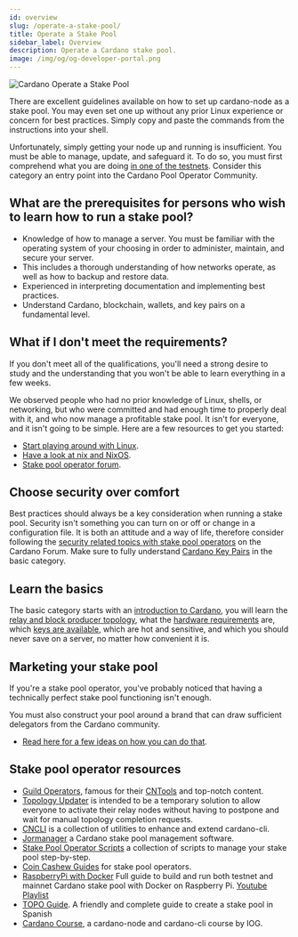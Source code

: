 ```yaml
---
id: overview
slug: /operate-a-stake-pool/
title: Operate a Stake Pool
sidebar_label: Overview
description: Operate a Cardano stake pool.
image: /img/og/og-developer-portal.png
---
```


![Cardano Operate a Stake Pool](../../static/img/card-operate-a-stake-pool-title.svg)

There are excellent guidelines available on how to set up cardano-node as a stake pool. You may even set one up without any prior Linux experience or concern for best practices. Simply copy and paste the commands from the instructions into your shell.

Unfortunately, simply getting your node up and running is insufficient. You must be able to manage, update, and safeguard it. To do so, you must first comprehend what you are doing [in one of the testnets](/docs/get-started/testnets-and-devnets/). Consider this category an entry point into the Cardano Pool Operator Community.

## What are the prerequisites for persons who wish to learn how to run a stake pool?
- Knowledge of how to manage a server. You must be familiar with the operating system of your choosing in order to administer, maintain, and secure your server.
- This includes a thorough understanding of how networks operate, as well as how to backup and restore data.
- Experienced in interpreting documentation and implementing best practices.
- Understand Cardano, blockchain, wallets, and key pairs on a fundamental level.

## What if I don't meet the requirements?
If you don't meet all of the qualifications, you'll need a strong desire to study and the understanding that you won't be able to learn everything in a few weeks.

We observed people who had no prior knowledge of Linux, shells, or networking, but who were committed and had enough time to properly deal with it, and who now manage a profitable stake pool. It isn't for everyone, and it isn't going to be simple. Here are a few resources to get you started:
- [Start playing around with Linux](https://ubuntu.com/tutorials/command-line-for-beginners#1-overview).
- [Have a look at nix and NixOS](https://nixos.org).
- [Stake pool operator forum](https://forum.cardano.org/c/staking-delegation/156).

## Choose security over comfort
Best practices should always be a key consideration when running a stake pool. Security isn't something you can turn on or off or change in a configuration file. It is both an attitude and a way of life, therefore consider following the [security related topics with stake pool operators](https://forum.cardano.org/c/staking-delegation/stake-pool-security/157) on the Cardano Forum. Make sure to fully understand [Cardano Key Pairs](cardano-key-pairs) in the basic category.
 
## Learn the basics
The basic category starts with an [introduction to Cardano](introduction-to-cardano), you will learn the [relay and block producer topology](stake-pool-networking), what the [hardware requirements](hardware-requirements) are, which [keys are available](cardano-key-pairs), which are hot and sensitive, and which you should never save on a server, no matter how convenient it is.  

## Marketing your stake pool
If you're a stake pool operator, you've probably noticed that having a technically perfect stake pool functioning isn't enough.

You must also construct your pool around a brand that can draw sufficient delegators from the Cardano community.
- [Read here for a few ideas on how you can do that](marketing-stake-pool).

## Stake pool operator resources
- [Guild Operators](https://cardano-community.github.io/guild-operators), famous for their [CNTools](https://cardano-community.github.io/guild-operators/#/Scripts/cntools) and top-notch content. 
- [Topology Updater](https://cardano-community.github.io/guild-operators/#/Scripts/topologyupdater) is intended to be a temporary solution to allow everyone to activate their relay nodes without having to postpone and wait for manual topology completion requests.
- [CNCLI](https://github.com/AndrewWestberg/cncli) is a collection of utilities to enhance and extend cardano-cli. 
- [Jormanager](https://bitbucket.org/muamw10/jormanager/src/develop/) a Cardano stake pool management software. 
- [Stake Pool Operator Scripts](https://github.com/gitmachtl/scripts) a collection of scripts to manage your stake pool step-by-step. 
- [Coin Cashew Guides](https://www.coincashew.com/coins/overview-ada/guide-how-to-build-a-haskell-stakepool-node) for stake pool operators.
- [RaspberryPi with Docker](https://github.com/speedwing/cardano-staking-pool-edu) Full guide to build and run both testnet and mainnet Cardano stake pool with Docker on Raspberry Pi. [Youtube Playlist](https://www.youtube.com/playlist?list=PLBhbLwOuj0DfTnneuG3vyoDHY7Dv_aiyq)
- [TOPO Guide](https://es-kb.topopool.com/primeros-pasos). A friendly and complete guide to create a stake pool in Spanish
- [Cardano Course](https://cardano-course.gitbook.io/cardano-course/), a cardano-node and cardano-cli course by IOG.
